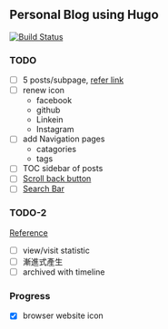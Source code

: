 ## Personal Blog using Hugo
[![Build Status](https://travis-ci.com/redfish-lee/gnayevdot.svg?token=r6Wz4HDU4S1q2ryDGNSE&branch=master)](https://travis-ci.com/redfish-lee/gnayevdot)

### TODO
- [ ] 5 posts/subpage, [refer link](https://gohugo.io/templates/pagination/)
- [ ] renew icon
    - facebook
    - github
    - Linkein
    - Instagram
- [ ] add Navigation pages
    - catagories
    - tags
- [ ] TOC sidebar of posts
- [ ] [Scroll back button](https://getflywheel.com/layout/add-sticky-back-top-button-website/)
- [ ] [Search Bar](https://www.algolia.com/)

### TODO-2
[Reference](http://chenrudan.github.io/)
- [ ] view/visit statistic
- [ ] 漸進式產生
- [ ] archived with timeline

### Progress
- [x] browser website icon

